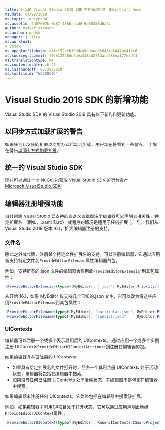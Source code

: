 ```yaml
---
title: 什么是 Visual Studio 2019 SDK 中的新增功能 |Microsoft Docs
ms.date: 03/29/2019
ms.topic: conceptual
ms.assetid: 4a07607b-0c87-4866-acd8-6d68358d6a47
author: madskristensen
ms.author: madsk
manager: jillfra
ms.workload:
- vssdk
ms.openlocfilehash: d4be152cfb39ddea9ddaeea56464a3447be4f2c6
ms.sourcegitcommit: 40d612240dc5bea418cd27fdacdf85ea177e2df3
ms.translationtype: MT
ms.contentlocale: zh-CN
ms.lasthandoff: 05/29/2019
ms.locfileid: "66320607"
---
```

# <a name="whats-new-in-the-visual-studio-2019-sdk"></a>Visual Studio 2019 SDK 的新增功能

Visual Studio SDK 的 Visual Studio 2019 具有以下新的和更新功能。

## <a name="synchronously-autoloaded-extensions-warning"></a>以同步方式加载扩展的警告

如果任何已安装的扩展以同步方式启动时加载，用户现在将看到一条警告。 了解在警告[以同步方式加载扩展](synchronously-autoloaded-extensions.md)。

## <a name="single-unified-visual-studio-sdk"></a>统一的 Visual Studio SDK

现在可以通过一个 NuGet 包获取 Visual Studio SDK 的所有资产[Microsoft.VisualStudio.SDK](https://www.nuget.org/packages/microsoft.visualstudio.sdk)。

## <a name="editor-registration-enhancements"></a>编辑器注册增强功能

自其创建 Visual Studio 已支持的自定义编辑器注册编辑器可以声明其相关性，特定扩展名 （例如，.xaml 和.rc） 或程序的情况是适用于任何扩展 (。 *)。 我们从 Visual Studio 2019 版本 16.1，扩大编辑器注册的支持。

### <a name="filenames"></a>文件名

除此之外或代替，注册某个特定文件扩展名的支持，可以注册编辑器，它通过应用新支持特定文件名`ProvideEditorFilename`属性编辑器的包。

例如，支持所有的.json 文件的编辑器会应用此`ProvideEditorExtension`到其包属性：

```cs
[ProvideEditorExtension(typeof(MyEditor), ".json", MyEditor.Priority)]
```

从开始 16.1，如果 MyEditor 仅支持几个已知的.json 文件，它可以改为将这些应用`ProvideEditorFilename`到其包属性：

```cs
[ProvideEditorFilename(typeof(MyEditor), "particular.json", MyEditor.Priority)]
[ProvideEditorFilename(typeof(MyEditor), "special.json",    MyEditor.Priority)]
```

### <a name="uicontexts"></a>UIContexts

编辑器可以注册一个或多个表示启用后的 UIContexts。 通过应用一个或多个实例注册 UIContexts`ProvideEditorUIContextAttribute`到注册在编辑器的包。

如果编辑器具有已注册的 UIContexts:

- 如果具有给定扩展名的文件打开时，至少一个其已注册 UIContexts 处于活动状态，编辑器将包括在编辑器中搜索。
- 如果没有任何已注册 UIContexts 处于活动状态，在编辑器不是包含在编辑器中搜索。

如果编辑器未注册任何 UIContexts，它始终包括在编辑器中搜索该扩展。

例如，如果编辑器才可用C#项目处于打开状态，它可以通过应用声明此地缘`ProvideEditorUIContext`属性：

```cs
[ProvideEditorUIContext(typeof(MyEditor), KnownUIContexts.CSharpProjectContext)]
```

